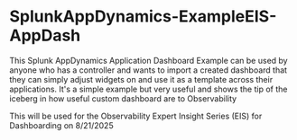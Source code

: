 # SplunkAppDynamics-ExampleEIS-AppDash
This Splunk AppDynamics Application Dashboard Example can be used by anyone who has a controller and wants to import a created dashboard that they can simply adjust widgets on and use it as a template across their applications. It's a simple example but very useful and shows the tip of the iceberg in how useful custom dashboard are to Observability

This will be used for the Observability Expert Insight Series (EIS) for Dashboarding on 8/21/2025
